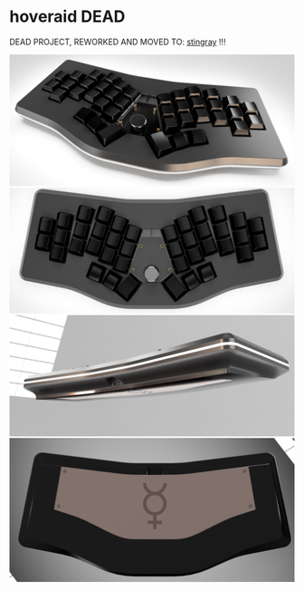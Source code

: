 # hoveraid DEAD

DEAD PROJECT, REWORKED AND MOVED TO: [stingray](https://github.com/freya-irl/stingray) !!!

![front](https://github.com/freya-irl/hoveraid/blob/main/pictures/front.PNG)
![top](https://github.com/freya-irl/hoveraid/blob/main/pictures/top.png)
![back view](https://github.com/freya-irl/hoveraid/blob/main/pictures/port.PNG)
![weight](https://github.com/freya-irl/hoveraid/blob/main/pictures/bottom%20weight.PNG)
